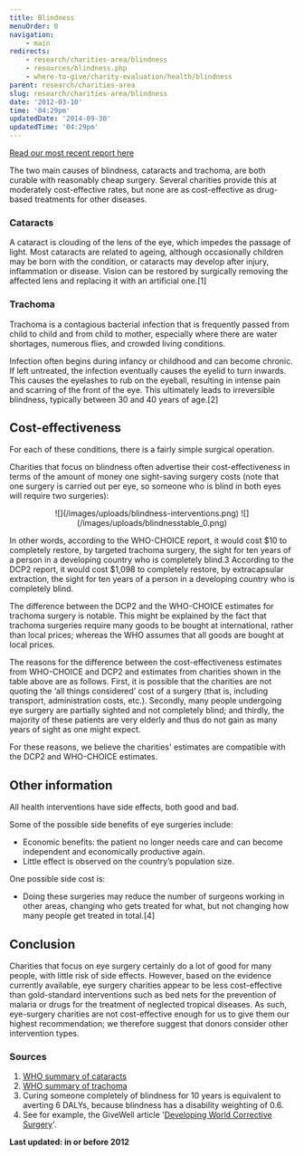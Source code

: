 ```yaml
---
title: Blindness
menuOrder: 0
navigation:
    - main
redirects:
    - research/charities-area/blindness
    - resources/blindness.php
    - where-to-give/charity-evaluation/health/blindness
parent: research/charities-area
slug: research/charities-area/blindness
date: '2012-03-10'
time: '04:29pm'
updatedDate: '2014-09-30'
updatedTime: '04:29pm'
---
```

[Read our most recent report here](/files/blindness_1.pdf)

The two main causes of blindness, cataracts and trachoma, are both curable with reasonably cheap surgery. Several charities provide this at moderately cost-effective rates, but none are as cost-effective as drug-based treatments for other diseases.

### Cataracts

A cataract is clouding of the lens of the eye, which impedes the passage of light. Most cataracts are related to ageing, although occasionally children may be born with the condition, or cataracts may develop after injury, inflammation or disease. Vision can be restored by surgically removing the affected lens and replacing it with an artificial one.[1]

### Trachoma

Trachoma is a contagious bacterial infection that is frequently passed from child to child and from child to mother, especially where there are water shortages, numerous flies, and crowded living conditions.

Infection often begins during infancy or childhood and can become chronic. If left untreated, the infection eventually causes the eyelid to turn inwards. This causes the eyelashes to rub on the eyeball, resulting in intense pain and scarring of the front of the eye. This ultimately leads to irreversible blindness, typically between 30 and 40 years of age.[2]

## Cost-effectiveness

For each of these conditions, there is a fairly simple surgical operation.

Charities that focus on blindness often advertise their cost-effectiveness in terms of the amount of money one sight-saving surgery costs (note that one surgery is carried out per eye, so someone who is blind in both eyes will require two surgeries):

<center>![](/images/uploads/blindness-interventions.png) ![](/images/uploads/blindnesstable_0.png)</center>

In other words, according to the WHO-CHOICE report, it would cost $10 to completely restore, by targeted trachoma surgery, the sight for ten years of a person in a developing country who is completely blind.3 According to the DCP2 report, it would cost $1,098 to completely restore, by extracapsular extraction, the sight for ten years of a person in a developing country who is completely blind.

The difference between the DCP2 and the WHO-CHOICE estimates for trachoma surgery is notable. This might be explained by the fact that trachoma surgeries require many goods to be bought at international, rather than local prices; whereas the WHO assumes that all goods are bought at local prices.

The reasons for the difference between the cost-effectiveness estimates from WHO-CHOICE and DCP2 and estimates from charities shown in the table above are as follows. First, it is possible that the charities are not quoting the ‘all things considered’ cost of a surgery (that is, including transport, administration costs, etc.). Secondly, many people undergoing eye surgery are partially sighted and not completely blind; and thirdly, the majority of these patients are very elderly and thus do not gain as many years of sight as one might expect.

For these reasons, we believe the charities' estimates are compatible with the DCP2 and WHO-CHOICE estimates.

## Other information

All health interventions have side effects, both good and bad.

Some of the possible side benefits of eye surgeries include:

*   Economic benefits: the patient no longer needs care and can become independent and economically productive again.
*   Little effect is observed on the country’s population size.

One possible side cost is:

*   Doing these surgeries may reduce the number of surgeons working in other areas, changing who gets treated for what, but not changing how many people get treated in total.[4]

## Conclusion

Charities that focus on eye surgery certainly do a lot of good for many people, with little risk of side effects. However, based on the evidence currently available, eye surgery charities appear to be less cost-effective than gold-standard interventions such as bed nets for the prevention of malaria or drugs for the treatment of neglected tropical diseases. As such, eye-surgery charities are not cost-effective enough for us to give them our highest recommendation; we therefore suggest that donors consider other intervention types.

### Sources

1.  [WHO summary of cataracts](http://www.who.int/topics/cataract/en/)
2.  [WHO summary of trachoma](http://www.who.int/topics/trachoma/en/)
3.  Curing someone completely of blindness for 10 years is equivalent to averting 6 DALYs, because blindness has a disability weighting of 0.6\.
4.  See for example, the GiveWell article '[Developing World Corrective Surgery](http://www.givewell.org/international/health/surgery)'.

**Last updated: in or before 2012**